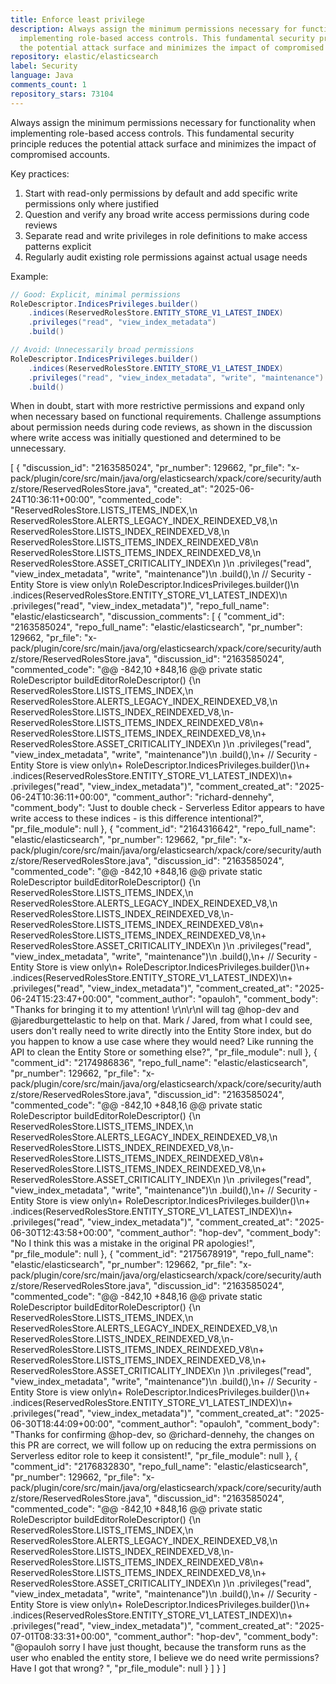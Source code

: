 ```yaml
---
title: Enforce least privilege
description: Always assign the minimum permissions necessary for functionality when
  implementing role-based access controls. This fundamental security principle reduces
  the potential attack surface and minimizes the impact of compromised accounts.
repository: elastic/elasticsearch
label: Security
language: Java
comments_count: 1
repository_stars: 73104
---
```


Always assign the minimum permissions necessary for functionality when implementing role-based access controls. This fundamental security principle reduces the potential attack surface and minimizes the impact of compromised accounts.

Key practices:
1. Start with read-only permissions by default and add specific write permissions only where justified
2. Question and verify any broad write access permissions during code reviews
3. Separate read and write privileges in role definitions to make access patterns explicit
4. Regularly audit existing role permissions against actual usage needs

Example:
```java
// Good: Explicit, minimal permissions
RoleDescriptor.IndicesPrivileges.builder()
    .indices(ReservedRolesStore.ENTITY_STORE_V1_LATEST_INDEX)
    .privileges("read", "view_index_metadata")
    .build()

// Avoid: Unnecessarily broad permissions
RoleDescriptor.IndicesPrivileges.builder()
    .indices(ReservedRolesStore.ENTITY_STORE_V1_LATEST_INDEX)
    .privileges("read", "view_index_metadata", "write", "maintenance")
    .build()
```

When in doubt, start with more restrictive permissions and expand only when necessary based on functional requirements. Challenge assumptions about permission needs during code reviews, as shown in the discussion where write access was initially questioned and determined to be unnecessary.


[
  {
    "discussion_id": "2163585024",
    "pr_number": 129662,
    "pr_file": "x-pack/plugin/core/src/main/java/org/elasticsearch/xpack/core/security/authz/store/ReservedRolesStore.java",
    "created_at": "2025-06-24T10:36:11+00:00",
    "commented_code": "ReservedRolesStore.LISTS_ITEMS_INDEX,\n                        ReservedRolesStore.ALERTS_LEGACY_INDEX_REINDEXED_V8,\n                        ReservedRolesStore.LISTS_INDEX_REINDEXED_V8,\n                        ReservedRolesStore.LISTS_ITEMS_INDEX_REINDEXED_V8\n                        ReservedRolesStore.LISTS_ITEMS_INDEX_REINDEXED_V8,\n                        ReservedRolesStore.ASSET_CRITICALITY_INDEX\n                    )\n                    .privileges(\"read\", \"view_index_metadata\", \"write\", \"maintenance\")\n                    .build(),\n                // Security - Entity Store is view only\n                RoleDescriptor.IndicesPrivileges.builder()\n                    .indices(ReservedRolesStore.ENTITY_STORE_V1_LATEST_INDEX)\n                    .privileges(\"read\", \"view_index_metadata\")",
    "repo_full_name": "elastic/elasticsearch",
    "discussion_comments": [
      {
        "comment_id": "2163585024",
        "repo_full_name": "elastic/elasticsearch",
        "pr_number": 129662,
        "pr_file": "x-pack/plugin/core/src/main/java/org/elasticsearch/xpack/core/security/authz/store/ReservedRolesStore.java",
        "discussion_id": "2163585024",
        "commented_code": "@@ -842,10 +848,16 @@ private static RoleDescriptor buildEditorRoleDescriptor() {\n                         ReservedRolesStore.LISTS_ITEMS_INDEX,\n                         ReservedRolesStore.ALERTS_LEGACY_INDEX_REINDEXED_V8,\n                         ReservedRolesStore.LISTS_INDEX_REINDEXED_V8,\n-                        ReservedRolesStore.LISTS_ITEMS_INDEX_REINDEXED_V8\n+                        ReservedRolesStore.LISTS_ITEMS_INDEX_REINDEXED_V8,\n+                        ReservedRolesStore.ASSET_CRITICALITY_INDEX\n                     )\n                     .privileges(\"read\", \"view_index_metadata\", \"write\", \"maintenance\")\n                     .build(),\n+                // Security - Entity Store is view only\n+                RoleDescriptor.IndicesPrivileges.builder()\n+                    .indices(ReservedRolesStore.ENTITY_STORE_V1_LATEST_INDEX)\n+                    .privileges(\"read\", \"view_index_metadata\")",
        "comment_created_at": "2025-06-24T10:36:11+00:00",
        "comment_author": "richard-dennehy",
        "comment_body": "Just to double check - Serverless Editor appears to have write access to these indices - is this difference intentional?",
        "pr_file_module": null
      },
      {
        "comment_id": "2164316642",
        "repo_full_name": "elastic/elasticsearch",
        "pr_number": 129662,
        "pr_file": "x-pack/plugin/core/src/main/java/org/elasticsearch/xpack/core/security/authz/store/ReservedRolesStore.java",
        "discussion_id": "2163585024",
        "commented_code": "@@ -842,10 +848,16 @@ private static RoleDescriptor buildEditorRoleDescriptor() {\n                         ReservedRolesStore.LISTS_ITEMS_INDEX,\n                         ReservedRolesStore.ALERTS_LEGACY_INDEX_REINDEXED_V8,\n                         ReservedRolesStore.LISTS_INDEX_REINDEXED_V8,\n-                        ReservedRolesStore.LISTS_ITEMS_INDEX_REINDEXED_V8\n+                        ReservedRolesStore.LISTS_ITEMS_INDEX_REINDEXED_V8,\n+                        ReservedRolesStore.ASSET_CRITICALITY_INDEX\n                     )\n                     .privileges(\"read\", \"view_index_metadata\", \"write\", \"maintenance\")\n                     .build(),\n+                // Security - Entity Store is view only\n+                RoleDescriptor.IndicesPrivileges.builder()\n+                    .indices(ReservedRolesStore.ENTITY_STORE_V1_LATEST_INDEX)\n+                    .privileges(\"read\", \"view_index_metadata\")",
        "comment_created_at": "2025-06-24T15:23:47+00:00",
        "comment_author": "opauloh",
        "comment_body": "Thanks for bringing it to my attention! \r\n\r\nI will tag @hop-dev and @jaredburgettelastic to help on that. Mark / Jared, from what I could see, users don't really need to write directly into the Entity Store index, but do you happen to know a use case where they would need? Like running the API to clean the Entity Store or something else?",
        "pr_file_module": null
      },
      {
        "comment_id": "2174986836",
        "repo_full_name": "elastic/elasticsearch",
        "pr_number": 129662,
        "pr_file": "x-pack/plugin/core/src/main/java/org/elasticsearch/xpack/core/security/authz/store/ReservedRolesStore.java",
        "discussion_id": "2163585024",
        "commented_code": "@@ -842,10 +848,16 @@ private static RoleDescriptor buildEditorRoleDescriptor() {\n                         ReservedRolesStore.LISTS_ITEMS_INDEX,\n                         ReservedRolesStore.ALERTS_LEGACY_INDEX_REINDEXED_V8,\n                         ReservedRolesStore.LISTS_INDEX_REINDEXED_V8,\n-                        ReservedRolesStore.LISTS_ITEMS_INDEX_REINDEXED_V8\n+                        ReservedRolesStore.LISTS_ITEMS_INDEX_REINDEXED_V8,\n+                        ReservedRolesStore.ASSET_CRITICALITY_INDEX\n                     )\n                     .privileges(\"read\", \"view_index_metadata\", \"write\", \"maintenance\")\n                     .build(),\n+                // Security - Entity Store is view only\n+                RoleDescriptor.IndicesPrivileges.builder()\n+                    .indices(ReservedRolesStore.ENTITY_STORE_V1_LATEST_INDEX)\n+                    .privileges(\"read\", \"view_index_metadata\")",
        "comment_created_at": "2025-06-30T12:43:58+00:00",
        "comment_author": "hop-dev",
        "comment_body": "No I think this was a mistake in the original PR apologies!",
        "pr_file_module": null
      },
      {
        "comment_id": "2175678919",
        "repo_full_name": "elastic/elasticsearch",
        "pr_number": 129662,
        "pr_file": "x-pack/plugin/core/src/main/java/org/elasticsearch/xpack/core/security/authz/store/ReservedRolesStore.java",
        "discussion_id": "2163585024",
        "commented_code": "@@ -842,10 +848,16 @@ private static RoleDescriptor buildEditorRoleDescriptor() {\n                         ReservedRolesStore.LISTS_ITEMS_INDEX,\n                         ReservedRolesStore.ALERTS_LEGACY_INDEX_REINDEXED_V8,\n                         ReservedRolesStore.LISTS_INDEX_REINDEXED_V8,\n-                        ReservedRolesStore.LISTS_ITEMS_INDEX_REINDEXED_V8\n+                        ReservedRolesStore.LISTS_ITEMS_INDEX_REINDEXED_V8,\n+                        ReservedRolesStore.ASSET_CRITICALITY_INDEX\n                     )\n                     .privileges(\"read\", \"view_index_metadata\", \"write\", \"maintenance\")\n                     .build(),\n+                // Security - Entity Store is view only\n+                RoleDescriptor.IndicesPrivileges.builder()\n+                    .indices(ReservedRolesStore.ENTITY_STORE_V1_LATEST_INDEX)\n+                    .privileges(\"read\", \"view_index_metadata\")",
        "comment_created_at": "2025-06-30T18:44:09+00:00",
        "comment_author": "opauloh",
        "comment_body": "Thanks for confirming @hop-dev, so @richard-dennehy, the changes on this PR are correct, we will follow up on reducing the extra permissions on Serverless editor role to keep it consistent!",
        "pr_file_module": null
      },
      {
        "comment_id": "2176832830",
        "repo_full_name": "elastic/elasticsearch",
        "pr_number": 129662,
        "pr_file": "x-pack/plugin/core/src/main/java/org/elasticsearch/xpack/core/security/authz/store/ReservedRolesStore.java",
        "discussion_id": "2163585024",
        "commented_code": "@@ -842,10 +848,16 @@ private static RoleDescriptor buildEditorRoleDescriptor() {\n                         ReservedRolesStore.LISTS_ITEMS_INDEX,\n                         ReservedRolesStore.ALERTS_LEGACY_INDEX_REINDEXED_V8,\n                         ReservedRolesStore.LISTS_INDEX_REINDEXED_V8,\n-                        ReservedRolesStore.LISTS_ITEMS_INDEX_REINDEXED_V8\n+                        ReservedRolesStore.LISTS_ITEMS_INDEX_REINDEXED_V8,\n+                        ReservedRolesStore.ASSET_CRITICALITY_INDEX\n                     )\n                     .privileges(\"read\", \"view_index_metadata\", \"write\", \"maintenance\")\n                     .build(),\n+                // Security - Entity Store is view only\n+                RoleDescriptor.IndicesPrivileges.builder()\n+                    .indices(ReservedRolesStore.ENTITY_STORE_V1_LATEST_INDEX)\n+                    .privileges(\"read\", \"view_index_metadata\")",
        "comment_created_at": "2025-07-01T08:33:31+00:00",
        "comment_author": "hop-dev",
        "comment_body": "@opauloh sorry I have just thought, because the transform runs as the user who enabled the entity store, I believe we do need write permissions? Have I got that wrong? ",
        "pr_file_module": null
      }
    ]
  }
]
